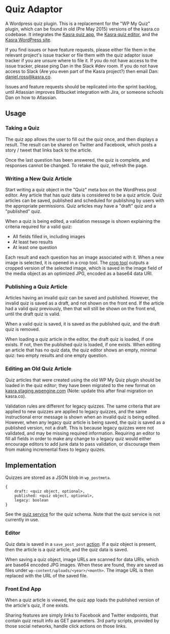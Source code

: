 # Quiz Adaptor

A Wordpress quiz plugin. This is a replacement for the "WP My Quiz" plugin, which can be found in old (Pre May 2015) versions of the kasra.co codebase. It integrates the [Kasra quiz app](https://bitbucket.org/menapost/quiz-user-front-end), the [Kasra quiz editor](https://bitbucket.org/menapost/quiz-editor), and the [Kasra WordPress site](https://bitbucket.org/menapost/kasra-wp).

If you find issues or have feature requests, please either file them in the relevant project's issue tracker or file them with the quiz adaptor issue tracker if you are unsure where to file it. If you do not have access to the issue tracker, please ping Dan in the Slack #dev room. If you do not have access to Slack (Are you even part of the Kasra project?) then email Dan: daniel.ross@kasra.co.

Issues and feature requests should be replicated into the sprint backlog, until Atlassian improves Bitbucket integration with Jira, or someone schools Dan on how to Atlassian.

## Usage

### Taking a Quiz

The quiz app allows the user to fill out the quiz once, and then displays a result. The result can be shared on Twitter and Facebook, which posts a story / tweet that links back to the article.

Once the last question has been answered, the quiz is complete, and responses cannot be changed. To retake the quiz, refresh the page.

### Writing a New Quiz Article

Start writing a quiz object in the "Quiz" meta box on the WordPress post editor. Any article that has quiz data is considered to be a quiz article. Quiz articles can be saved, published and scheduled for publishing by users with the appropriate permissions. Quiz articles may have a "draft" quiz and a "published" quiz.

When a quiz is being edited, a validation message is shown explaining the criteria required for a valid quiz:

- All fields filled in, including images
- At least two results
- At least one question

Each result and each question has an image associated with it. When a new image is selected, it is opened in a crop tool. The [crop tool](https://bitbucket.org/menapost/selectrect) outputs a cropped version of the selected image, which is saved in the image field of the media object as an optimized JPG, encoded as a base64 data URI.

### Publishing a Quiz Article

Articles having an invalid quiz can be saved and published. However, the invalid quiz is saved as a draft, and not shown on the front end. If the article had a valid quiz previously, then that will still be shown on the front end, until the draft quiz is valid.

When a valid quiz is saved, it is saved as the published quiz, and the draft quiz is removed.

When loading a quiz article in the editor, the draft quiz is loaded, if one exists. If not, then the published quiz is loaded, if one exists. When editing an article that has no quiz data, the quiz editor shows an empty, minimal quiz: two empty results and one empty question.

### Editing an Old Quiz Article

Quiz articles that were created using the old WP My Quiz plugin should be loaded in the quiz editor; they have been migrated to the new format on [kasra.staging.wpengine.com]() (Note: update this after final migration on kasra.co).

Validation rules are different for legacy quizzes. The same criteria that are applied to new quizzes are applied to legacy quizzes, and the same instructional error message is shown when an invalid quiz is being edited. However, when any legacy quiz article is being saved, the quiz is saved as a published version, not a draft. This is because legacy quizzes were not validated, and may be missing required information. Requiring an editor to fill all fields in order to make any change to a legacy quiz would either encourage editors to add junk data to pass validation, or discourage them from making incremental fixes to legacy quizes.

## Implementation

Quizzes are stored as a JSON blob in `wp_postmeta`.

```
{
	draft: <quiz object, optional>,
	published: <quiz object, optional>,
	legacy: boolean
}
```

See the [quiz service](https://bitbucket.org/menapost/quiz-service) for the quiz schema. Note that the quiz service is not currently in use.

### Editor

Quiz data is saved in a `save_post_post` [action](https://codex.wordpress.org/Plugin_API/Action_Reference/save_post). If a quiz object is present, then the article is a quiz article, and the quiz data is saved.

When saving a quiz object, image URLs are scanned for data URIs, which are base64 encoded JPG images. When these are found, they are saved as files under `wp-content/uploads/<year>/<month>`. The image URL is then replaced with the URL of the saved file.

### Front End App

When a quiz article is viewed, the quiz app loads the published version of the article's quiz, if one exists.

Sharing features are simply links to Facebook and Twitter endpoints, that contain quiz result info as GET parameters. 3rd party scripts, provided by those social networks, handle click actions on those links.

